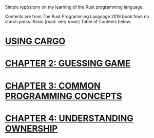 Simple repository on my learning of the Rust programming language.

Contents are from The Rust Programming Language 2018 book from no starch press. Basic (read: very basic) Table of Contents below.

# [USING CARGO](README_cargo.md)
# [CHAPTER 2: GUESSING GAME](ch2_guessing_game/README.md)
# [CHAPTER 3: COMMON PROGRAMMING CONCEPTS](ch3_common_programming_concepts/README.md)
# [CHAPTER 4: UNDERSTANDING OWNERSHIP](ch4_understanding_ownership/README.md)